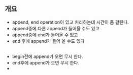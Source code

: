 ## 개요
- append, end operation이 있고 처리하는데 시간이 좀 걸린다. 
- append중에 다른 append가 들어올 수도 있고
- append중에 end가 들어올 수 있고
- end 후에 append가 들어 올 수도 있다


## 
- begin전에 append가 오면 무시 한다. 
- end후에 append가 오면 무시 한다.
- 